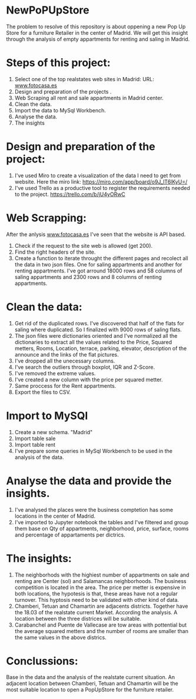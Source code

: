 # NewPoPUpStore
The problem to resolve of this repository is about oppening a new Pop Up Store for a furniture Retailer in the center of Madrid. We will get this insight through the analysis of empty appartments for renting and saling in Madrid.
# Steps of this project: 
1. Select one of the top realstates web sites in Madrid:
   URL: www.fotocasa.es
2. Design and preparation of the projects .
3. Web Scraping all rent and sale appartments in Madrid center. 
4. Clean the data. 
5. Import the data to MySql Workbench.
6. Analyse the data.
7. The insights

# Design and preparation of the project: 
1. I've used Miro to create a visualization of the data I need to get from website. Here the miro link: https://miro.com/app/board/o9J_lT6lKyU=/
2. I've used Trello as a productive tool to register the requirements needed to the project. https://trello.com/b/jU4yORwC

# Web Scrapping:
After the anlysis www.fotocasa.es I've seen that the website is API based.
1. Check if the request to the site web is allowed (get 200).
2. Find the right headers of the site. 
3. Create a function to iterate throught the different pages and recolect all the data in two json files. One for saling appartments and another for renting appartments. I've got arround 18000 rows and 58 columns of saling appartments and 2300 rows and 8 columns of renting appartments.

# Clean the data: 
1. Get rid of the duplicated rows. I've discovered that half of the flats for saling where duplicated. So I finalized with 9000 rows of saling flats.
2. The json files were dictionaries oriented and I've normalized all the dictionaries to extract all the values related to the Price, Squared metters, Rooms, Location, terrace, parking, elevator, description of the announce and the links of the flat pictures.
3. I've dropped all the unecessary columns.
4. I've search the outliers through boxplot, IQR and Z-Score.
5. I've removed the extreme values. 
6. I've created a new column with the price per squared metter. 
7. Same proccess for the Rent appartments. 
8. Export the files to CSV. 

# Import to MySQl
1. Create a new schema. "Madrid"
2. Import table sale
3. Import table rent
4. I've prepare some queries in MySql Workbench to be used in the analysis of the data. 

# Analyse the data and provide the insights.
1. I've analysed the places were the business comptetion has some locations in the center of Madrid. 
2. I've imported to Jupyter notebook the tables and I've filtered and group them base on Qty of appartments, neighborhood, price, surface, rooms and percentage of appartaments per dictrics.

# The insights: 
1. The neighborhods with the highiest number of appartments on sale and renting are Center (sol) and Salamancas neighborhoods. The business competition is located in the area. The price per metter is expensive in both locations, the hypotesis is that, these areas have not a regular turnover. This hyptosis need to be validated with other kind of data. 
2. Chamberi, Tetuan and Chamartin are adjacents districts. Together have the  18.03 of the realstate current Market. According the analysis. A location between the three districes will be suitable. 
3. Carabanchel and Puente de Vallecase are tow areas with pottential but the average squared metters and the number of rooms are smaller than the same values in the above districs. 

# Conclussions: 
Base in the data and the analysis of the realstate current situation. An adjacent location between Chamberi, Tetuan and Chamartin will be the most suitable location to open a PopUpStore for the furniture retailer. 

